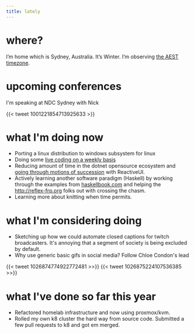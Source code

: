 ```yaml
---
title: lately
---
```


# where?

I’m home which is Sydney, Australia. It’s Winter. I’m observing [the AEST timezone](https://time.is/Sydney).

# upcoming conferences

I'm speaking at NDC Sydney with Nick

{{< tweet 1001221854713925633 >}}

# what I'm doing now
- Porting a linux distribution to windows subsystem for linux
- Doing some [live coding on a weekly basis](/live)
- Reducing amount of time in the dotnet opensource ecosystem and [going through motions of succession](https://reactiveui.net/blog/2018/05/reactiveui-succession) with ReactiveUI.
- Actively learning another software paradigm (Haskell) by working through the examples from [haskellbook.com](http://haskellbook.com) and helping the http://reflex-frp.org folks out with crossing the chasm. 
- Learning more about knitting when time permits.

# what I'm considering doing
- Sketching up how we could automate closed captions for twitch broadcasters. It's annoying that a segment of society is being excluded by default. 
- Why use generic basic gifs in social media? Follow Chloe Condon's lead

{{< tweet 1026874774922772481 >>}}
{{< tweet 1026875224107536385 >>}}

# what I've done so far this year
- Refactored homelab infrastructure and now using proxmox/kvm.
- Rolled my own k8 cluster the hard way from source code. Submitted a few pull requests to k8 and got em merged. 

